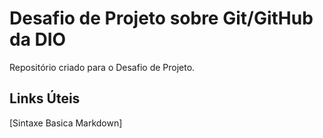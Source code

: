 # Desafio de Projeto sobre Git/GitHub da DIO
Repositório criado para o Desafio de Projeto.

## Links Úteis
[Sintaxe Basica Markdown]
